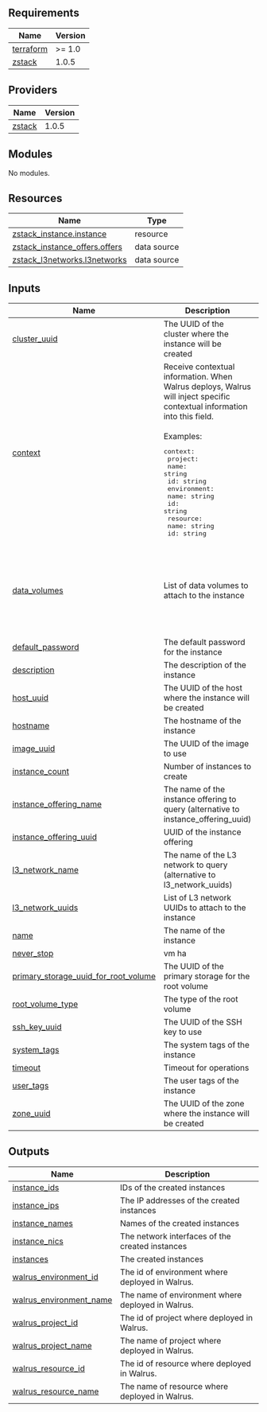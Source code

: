 <!-- BEGIN_TF_DOCS -->
## Requirements

| Name | Version |
|------|---------|
| <a name="requirement_terraform"></a> [terraform](#requirement\_terraform) | >= 1.0 |
| <a name="requirement_zstack"></a> [zstack](#requirement\_zstack) | 1.0.5 |

## Providers

| Name | Version |
|------|---------|
| <a name="provider_zstack"></a> [zstack](#provider\_zstack) | 1.0.5 |

## Modules

No modules.

## Resources

| Name | Type |
|------|------|
| [zstack_instance.instance](https://registry.terraform.io/providers/ZStack-Robot/zstack/1.0.5/docs/resources/instance) | resource |
| [zstack_instance_offers.offers](https://registry.terraform.io/providers/ZStack-Robot/zstack/1.0.5/docs/data-sources/instance_offers) | data source |
| [zstack_l3networks.l3networks](https://registry.terraform.io/providers/ZStack-Robot/zstack/1.0.5/docs/data-sources/l3networks) | data source |

## Inputs

| Name | Description | Type | Default | Required |
|------|-------------|------|---------|:--------:|
| <a name="input_cluster_uuid"></a> [cluster\_uuid](#input\_cluster\_uuid) | The UUID of the cluster where the instance will be created | `string` | `null` | no |
| <a name="input_context"></a> [context](#input\_context) | Receive contextual information. When Walrus deploys, Walrus will inject specific contextual information into this field.<br/><br/>Examples:<pre>context:<br/>  project:<br/>    name: string<br/>    id: string<br/>  environment:<br/>    name: string<br/>    id: string<br/>  resource:<br/>    name: string<br/>    id: string</pre> | `map(any)` | `{}` | no |
| <a name="input_data_volumes"></a> [data\_volumes](#input\_data\_volumes) | List of data volumes to attach to the instance | <pre>list(object({<br/>    disk_offering_uuid = string<br/>    name              = optional(string)<br/>    description       = optional(string)<br/>    primary_storage_uuid = optional(string)<br/>    system_tags       = optional(list(string))<br/>  }))</pre> | `[]` | no |
| <a name="input_default_password"></a> [default\_password](#input\_default\_password) | The default password for the instance | `string` | `""` | no |
| <a name="input_description"></a> [description](#input\_description) | The description of the instance | `string` | `""` | no |
| <a name="input_host_uuid"></a> [host\_uuid](#input\_host\_uuid) | The UUID of the host where the instance will be created | `string` | `null` | no |
| <a name="input_hostname"></a> [hostname](#input\_hostname) | The hostname of the instance | `string` | `""` | no |
| <a name="input_image_uuid"></a> [image\_uuid](#input\_image\_uuid) | The UUID of the image to use | `string` | n/a | yes |
| <a name="input_instance_count"></a> [instance\_count](#input\_instance\_count) | Number of instances to create | `number` | `1` | no |
| <a name="input_instance_offering_name"></a> [instance\_offering\_name](#input\_instance\_offering\_name) | The name of the instance offering to query (alternative to instance\_offering\_uuid) | `string` | `null` | no |
| <a name="input_instance_offering_uuid"></a> [instance\_offering\_uuid](#input\_instance\_offering\_uuid) | UUID of the instance offering | `string` | `""` | no |
| <a name="input_l3_network_name"></a> [l3\_network\_name](#input\_l3\_network\_name) | The name of the L3 network to query (alternative to l3\_network\_uuids) | `string` | `null` | no |
| <a name="input_l3_network_uuids"></a> [l3\_network\_uuids](#input\_l3\_network\_uuids) | List of L3 network UUIDs to attach to the instance | `list(string)` | `[]` | no |
| <a name="input_name"></a> [name](#input\_name) | The name of the instance | `string` | n/a | yes |
| <a name="input_never_stop"></a> [never\_stop](#input\_never\_stop) | vm ha | `bool` | `true` | no |
| <a name="input_primary_storage_uuid_for_root_volume"></a> [primary\_storage\_uuid\_for\_root\_volume](#input\_primary\_storage\_uuid\_for\_root\_volume) | The UUID of the primary storage for the root volume | `string` | `null` | no |
| <a name="input_root_volume_type"></a> [root\_volume\_type](#input\_root\_volume\_type) | The type of the root volume | `string` | `"DefaultPrimaryStorage"` | no |
| <a name="input_ssh_key_uuid"></a> [ssh\_key\_uuid](#input\_ssh\_key\_uuid) | The UUID of the SSH key to use | `string` | `null` | no |
| <a name="input_system_tags"></a> [system\_tags](#input\_system\_tags) | The system tags of the instance | `list(string)` | `[]` | no |
| <a name="input_timeout"></a> [timeout](#input\_timeout) | Timeout for operations | `number` | `300` | no |
| <a name="input_user_tags"></a> [user\_tags](#input\_user\_tags) | The user tags of the instance | `list(string)` | `[]` | no |
| <a name="input_zone_uuid"></a> [zone\_uuid](#input\_zone\_uuid) | The UUID of the zone where the instance will be created | `string` | `null` | no |

## Outputs

| Name | Description |
|------|-------------|
| <a name="output_instance_ids"></a> [instance\_ids](#output\_instance\_ids) | IDs of the created instances |
| <a name="output_instance_ips"></a> [instance\_ips](#output\_instance\_ips) | The IP addresses of the created instances |
| <a name="output_instance_names"></a> [instance\_names](#output\_instance\_names) | Names of the created instances |
| <a name="output_instance_nics"></a> [instance\_nics](#output\_instance\_nics) | The network interfaces of the created instances |
| <a name="output_instances"></a> [instances](#output\_instances) | The created instances |
| <a name="output_walrus_environment_id"></a> [walrus\_environment\_id](#output\_walrus\_environment\_id) | The id of environment where deployed in Walrus. |
| <a name="output_walrus_environment_name"></a> [walrus\_environment\_name](#output\_walrus\_environment\_name) | The name of environment where deployed in Walrus. |
| <a name="output_walrus_project_id"></a> [walrus\_project\_id](#output\_walrus\_project\_id) | The id of project where deployed in Walrus. |
| <a name="output_walrus_project_name"></a> [walrus\_project\_name](#output\_walrus\_project\_name) | The name of project where deployed in Walrus. |
| <a name="output_walrus_resource_id"></a> [walrus\_resource\_id](#output\_walrus\_resource\_id) | The id of resource where deployed in Walrus. |
| <a name="output_walrus_resource_name"></a> [walrus\_resource\_name](#output\_walrus\_resource\_name) | The name of resource where deployed in Walrus. |
<!-- END_TF_DOCS -->